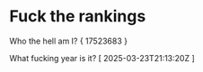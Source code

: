 # Fuck the rankings

Who the hell am I?
{ 17523683 }

What fucking year is it?
[ 2025-03-23T21:13:20Z ]
